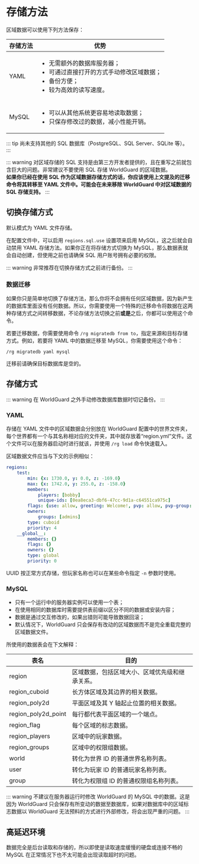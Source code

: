 # 存储方法

区域数据可以使用下列方法保存：

|存储方法|优势|
|---|---|
|YAML|<ul><li>无需额外的数据库服务器；</li><li>可通过直接打开的方式手动修改区域数据；</li><li>备份方便；</li><li>较为高效的读写速度。</li></ul>|
|MySQL|<ul><li>可以从其他系统更容易地读取数据；</li><li>只保存修改过的数据，减小性能开销。</li></ul>|

::: tip
尚未支持其他的 SQL 数据库（PostgreSQL、SQL Server、SQLite 等）。
:::

::: warning
对区域存储的 SQL 支持是由第三方开发者提供的，且在重写之前就包含巨大的问题。非常建议不要使用 SQL 存储 WorldGuard 的区域数据。    
**如果你已经在使用 SQL 作为区域数据存储方式的话，你应该使用上文提及的迁移命令将其转移至 YAML 文件中。可能会在未来移除 WorldGuard 中对区域数据的 SQL 存储支持。**
:::

## 切换存储方式

默认模式为 YAML 文件存储。

在配置文件中，可以启用 `regions.sql.use` 设置项来启用 MySQL，这之后就会自动禁用 YAML 存储方法。如果你正在将存储方式切换为 MySQL，那么数据表就会自动创建，但使用之前也请确保 SQL 用户账号拥有必要的权限。

::: warning
非常推荐在切换存储方式之前进行备份。
:::

### 数据迁移

如果你只是简单地切换了存储方法，那么你将不会拥有任何区域数据，因为新产生的数据库里面没有任何数据。所以，你需要使用一个特殊的迁移命令将数据在这两种存储方式之间转移数据，不论存储方法切换之前**或是**之后，你都可以使用这个命令。

若要迁移数据，你需要使用命令 `/rg migratedb from to`，指定来源和目标存储方式。例如，若要将 YAML 中的数据迁移至 MySQL，你需要使用这个命令：
```
/rg migratedb yaml mysql
```

迁移前请确保目标数据库是空的。

## 存储方式

::: warning
在 WorldGuard 之外手动修改数据库数据时切记备份。
:::

### YAML

存储在 YAML 文件中的区域数据会分别放在 WorldGuard 配置中的世界文件夹，每个世界都有一个与其名称相对应的文件夹，其中就存放着“region.yml”文件。这个文件可以在服务器启动时进行就该，并使用 `/rg load` 命令快速载入。

区域数据文件应当与下文的示例相似：
``` YAML
regions:
    test:
        min: {x: 1730.0, y: 0.0, z: -169.0}
        max: {x: 1742.0, y: 255.0, z: -158.0}
        members:
            players: [bobby]
            unique-ids: [0ea8eca3-dbf6-47cc-9d1a-c64551ca975c]
        flags: {use: allow, greeting: Welcome!, pvp: allow, pvp-group: MEMBERS}
        owners:
            groups: [admins]
        type: cuboid
        priority: 4
    __global__:
        members: {}
        flags: {}
        owners: {}
        type: global
        priority: 0
```
        
UUID 按正常方式存储，但玩家名称也可以在某些命令指定 `-n` 参数时使用。

### MySQL

* 只有一个运行中的服务器实例可以使用一个表；
* 在使用相同的数据库时需要提供表前缀以区分不同的数据或安装内容；
* 数据是通过交互修改的，如果出错则可能导致数据回滚；
* 默认情况下，WorldGuard 只会保存有改动的区域数据而不是完全重载完整的区域数据文件。

所使用的数据表会在下文解释：

|表名|目的|
|---|---|
|region|区域数据，包括区域大小、区域优先级和继承关系。|
|region_cuboid|长方体区域及其边界的相关数据。|
|region_poly2d|平面区域及其 Y 轴起止位置的相关数据。|
|region_poly2d_point|每行都代表平面区域的一个端点。|
|region_flag|每个区域的标志数据。|
|region_players|区域中的玩家数据。|
|region_groups|区域中的权限组数据。|
|world|转化为世界 ID 的普通世界名称列表。|
|user|转化为玩家 ID 的普通玩家名称列表。|
|group|转化为权限组 ID 的普通权限组名称列表。|

::: warning
不建议在服务器运行时修改 WorldGuard 的 MySQL 中的数据。这是因为 WorldGuard 只会保存有所变动的数据至数据库，如果对数据库中的区域标志数据以 WorldGuard 无法预料的方式进行外部修改，将会出现严重的问题。
:::

## 高延迟环境

数据完全是后台读取和存储的，所以即使是读取速度缓慢的硬盘或连接不畅的 MySQL 在正常情况下也不太可能会出现读取超时的问题。